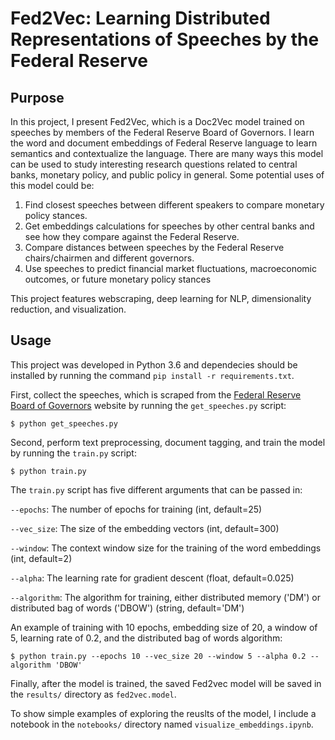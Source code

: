 # Fed2Vec: Learning Distributed Representations of Speeches by the Federal Reserve

## Purpose
In this project, I present Fed2Vec, which is a Doc2Vec model trained on speeches by members of the Federal Reserve Board of Governors. I learn the word and document embeddings of Federal Reserve language to learn semantics and contextualize the language. There are many ways this model can be used to study interesting research questions related to central banks, monetary policy, and public policy in general. Some potential uses of this model could be:

1. Find closest speeches between different speakers to compare monetary policy stances.
2. Get embeddings calculations for speeches by other central banks and see how they compare against the Federal Reserve.
3. Compare distances between speeches by the Federal Reserve chairs/chairmen and different governors.
4. Use speeches to predict financial market fluctuations, macroeconomic outcomes, or future monetary policy stances

This project features webscraping, deep learning for NLP, dimensionality reduction, and visualization.

## Usage
This project was developed in Python 3.6 and dependecies should be installed by running the command `pip install -r requirements.txt`.

First, collect the speeches, which is scraped from the [Federal Reserve Board of Governors](https://www.federalreserve.gov/) website by running the `get_speeches.py` script:
```
$ python get_speeches.py
```

Second, perform text preprocessing, document tagging, and train the model by running the `train.py` script:
```
$ python train.py
```

The `train.py` script has five different arguments that can be passed in:

`--epochs`: The number of epochs for training (int, default=25)

`--vec_size`: The size of the embedding vectors (int, default=300)

`--window`: The context window size for the training of the word embeddings (int, default=2)

`--alpha`: The learning rate for gradient descent (float, default=0.025)

`--algorithm`: The algorithm for training, either distributed memory ('DM') or distributed bag of words ('DBOW') (string, default='DM')

An example of training with 10 epochs, embedding size of 20, a window of 5, learning rate of 0.2, and the distributed bag of words algorithm:

```
$ python train.py --epochs 10 --vec_size 20 --window 5 --alpha 0.2 --algorithm 'DBOW'
```

Finally, after the model is trained, the saved Fed2vec model will be saved in the `results/` directory as `fed2vec.model`.

To show simple examples of exploring the reuslts of the model, I include a notebook in the `notebooks/` directory named `visualize_embeddings.ipynb`.

